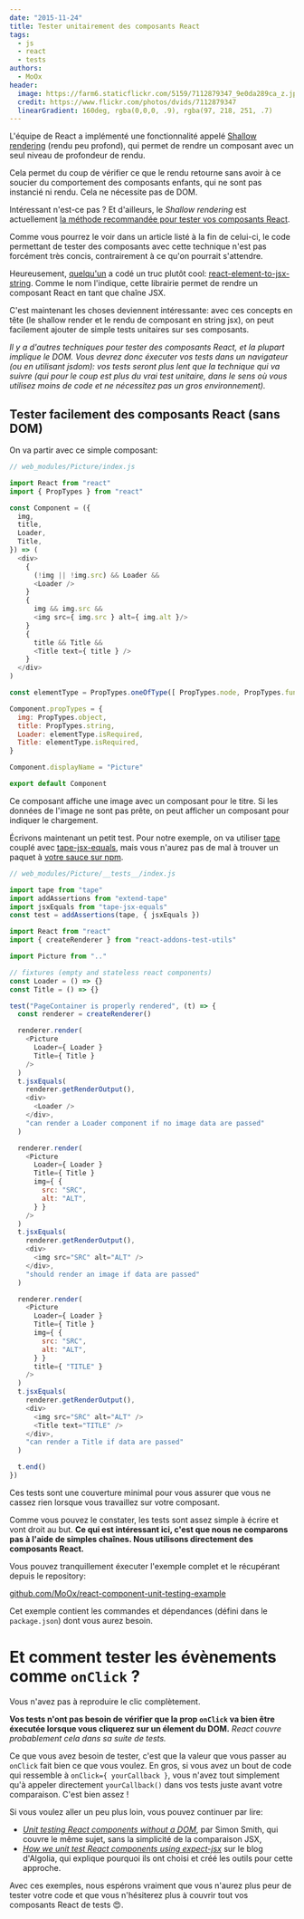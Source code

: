 ```yaml
---
date: "2015-11-24"
title: Tester unitairement des composants React
tags:
  - js
  - react
  - tests
authors:
  - MoOx
header:
  image: https://farm6.staticflickr.com/5159/7112879347_9e0da289ca_z.jpg
  credit: https://www.flickr.com/photos/dvids/7112879347
  linearGradient: 160deg, rgba(0,0,0, .9), rgba(97, 218, 251, .7)
---
```


L'équipe de React a implémenté une fonctionnalité appelé
[Shallow rendering](http://facebook.github.io/react/docs/test-utils.html#shallow-rendering)
(rendu peu profond),
qui permet de rendre un composant avec un seul niveau de profondeur de rendu.

Cela permet du coup de vérifier ce que le rendu retourne sans avoir à ce
soucier du comportement des composants enfants, qui ne sont pas instancié ni
rendu. Cela ne nécessite pas de DOM.

Intéressant n'est-ce pas ? Et d'ailleurs, le _Shallow rendering_ est
actuellement
[la méthode recommandée pour tester vos composants React](https://discuss.reactjs.org/t/whats-the-prefered-way-to-test-react-js-components/26).

Comme vous pourrez le voir dans un article listé à la fin de celui-ci,
le code permettant de tester des composants avec cette technique n'est pas
forcément très concis, contrairement à ce qu'on pourrait s'attendre.

Heureusement, [quelqu'un](https://github.com/vvo) a codé un truc plutôt cool:
[react-element-to-jsx-string](https://github.com/algolia/react-element-to-jsx-string).
Comme le nom l'indique, cette librairie permet de rendre un composant React en
tant que chaîne JSX.

C'est maintenant les choses deviennent intéressante:
avec ces concepts en tête (le shallow render et le rendu de composant en string
jsx), on peut facilement ajouter de simple tests unitaires sur ses composants.

_Il y a d'autres techniques pour tester des composants React, et la plupart
implique le DOM. Vous devrez donc éxecuter vos tests dans un navigateur (ou
en utilisant jsdom): vos tests seront plus lent que la technique qui va suivre
(qui pour le coup est plus du vrai test unitaire, dans le sens où vous utilisez
moins de code et ne nécessitez pas un gros environnement)._

## Tester facilement des composants React (sans DOM)

On va partir avec ce simple composant:

```js
// web_modules/Picture/index.js

import React from "react"
import { PropTypes } from "react"

const Component = ({
  img,
  title,
  Loader,
  Title,
}) => (
  <div>
    {
      (!img || !img.src) && Loader &&
      <Loader />
    }
    {
      img && img.src &&
      <img src={ img.src } alt={ img.alt }/>
    }
    {
      title && Title &&
      <Title text={ title } />
    }
  </div>
)

const elementType = PropTypes.oneOfType([ PropTypes.node, PropTypes.func ])

Component.propTypes = {
  img: PropTypes.object,
  title: PropTypes.string,
  Loader: elementType.isRequired,
  Title: elementType.isRequired,
}

Component.displayName = "Picture"

export default Component
```

Ce composant affiche une image avec un composant pour le titre.
Si les données de l'image ne sont pas prête, on peut afficher un composant pour
indiquer le chargement.

Écrivons maintenant un petit test. Pour notre exemple, on va utiliser
[tape](https://medium.com/javascript-scene/why-i-use-tape-instead-of-mocha-so-should-you-6aa105d8eaf4)
couplé avec [tape-jsx-equals](https://github.com/atabel/tape-jsx-equals),
mais vous n'aurez pas de mal à trouver un paquet à
[votre sauce sur npm](https://www.npmjs.com/search?q=expect+jsx).

```js
// web_modules/Picture/__tests__/index.js

import tape from "tape"
import addAssertions from "extend-tape"
import jsxEquals from "tape-jsx-equals"
const test = addAssertions(tape, { jsxEquals })

import React from "react"
import { createRenderer } from "react-addons-test-utils"

import Picture from ".."

// fixtures (empty and stateless react components)
const Loader = () => {}
const Title = () => {}

test("PageContainer is properly rendered", (t) => {
  const renderer = createRenderer()

  renderer.render(
    <Picture
      Loader={ Loader }
      Title={ Title }
    />
  )
  t.jsxEquals(
    renderer.getRenderOutput(),
    <div>
      <Loader />
    </div>,
    "can render a Loader component if no image data are passed"
  )

  renderer.render(
    <Picture
      Loader={ Loader }
      Title={ Title }
      img={ {
        src: "SRC",
        alt: "ALT",
      } }
    />
  )
  t.jsxEquals(
    renderer.getRenderOutput(),
    <div>
      <img src="SRC" alt="ALT" />
    </div>,
    "should render an image if data are passed"
  )

  renderer.render(
    <Picture
      Loader={ Loader }
      Title={ Title }
      img={ {
        src: "SRC",
        alt: "ALT",
      } }
      title={ "TITLE" }
    />
  )
  t.jsxEquals(
    renderer.getRenderOutput(),
    <div>
      <img src="SRC" alt="ALT" />
      <Title text="TITLE" />
    </div>,
    "can render a Title if data are passed"
  )

  t.end()
})
```

Ces tests sont une couverture minimal pour vous assurer que vous ne cassez rien
lorsque vous travaillez sur votre composant.

Comme vous pouvez le constater, les tests sont assez simple à écrire et vont
droit au but.
**Ce qui est intéressant ici, c'est que nous ne comparons pas à l'aide de
simples chaînes. Nous utilisons directement des composants React.**

Vous pouvez tranquillement éxecuter l'exemple complet et le récupérant depuis le
repository:

[github.com/MoOx/react-component-unit-testing-example](https://github.com/MoOx/react-component-unit-testing-example)

Cet exemple contient les commandes et dépendances
(défini dans le `package.json`)
dont vous aurez besoin.

# Et comment tester les évènements comme `onClick` ?

Vous n'avez pas à reproduire le clic complètement.

**Vos tests n'ont pas besoin de vérifier que la prop `onClick` va bien être
éxecutée lorsque vous cliquerez sur un élement du DOM.**
_React couvre probablement cela dans sa suite de tests._

Ce que vous avez besoin de tester, c'est que la valeur que vous passer au
`onClick` fait bien ce que vous voulez.
En gros, si vous avez un bout de code qui ressemble à
`onClick={ yourCallback }`, vous n'avez tout simplement qu'à appeler directement
`yourCallback()` dans vos tests juste avant votre comparaison.
C'est bien assez !

Si vous voulez aller un peu plus loin, vous pouvez continuer par lire:
- [_Unit testing React components without a DOM_](https://simonsmith.io/unit-testing-react-components-without-a-dom/),
par Simon Smith, qui couvre le même sujet, sans la simplicité de la comparaison
JSX,
- [_How we unit test React components using expect-jsx_](https://blog.algolia.com/how-we-unit-test-react-components-using-expect-jsx/)
sur le blog d'Algolia, qui explique pourquoi ils ont choisi et créé les outils
pour cette approche.

Avec ces exemples, nous espérons vraiment que vous n'aurez plus peur de tester
votre code et que vous n'hésiterez plus à couvrir tout vos composants React de
tests 😍.
